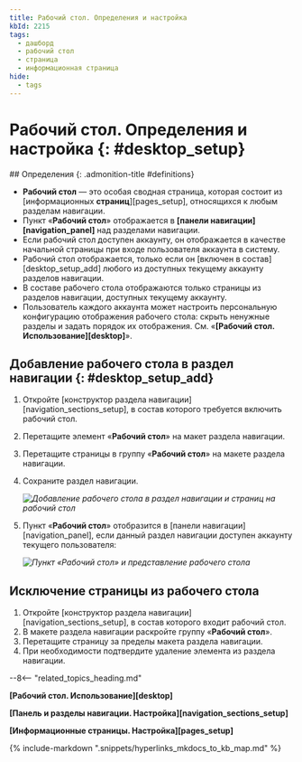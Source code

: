 ```yaml
---
title: Рабочий стол. Определения и настройка
kbId: 2215
tags:
  - дашборд
  - рабочий стол
  - страница
  - информационная страница
hide:
  - tags
---
```


# Рабочий стол. Определения и настройка {: #desktop_setup}

<div class="admonition question" markdown="block">
## Определения {: .admonition-title #definitions}

- **Рабочий стол** — это особая сводная страница, которая состоит из [информационных **страниц**][pages_setup], относящихся к любым разделам навигации.
- Пункт «**Рабочий стол**» отображается в **[панели навигации][navigation_panel]** над разделами навигации.
- Если рабочий стол доступен аккаунту, он отображается  в качестве начальной страницы при входе пользователя аккаунта в систему.
- Рабочий стол отображается, только если он [включен в состав][desktop_setup_add] любого из доступных текущему аккаунту разделов навигации.
- В составе рабочего стола отображаются только страницы из разделов навигации, доступных текущему аккаунту.
- Пользователь каждого аккаунта может настроить персональную конфигурацию отображения рабочего стола: скрыть ненужные разделы и задать порядок их отображения. См. «**[Рабочий стол. Использование][desktop]**».

</div>

## Добавление рабочего стола в раздел навигации {: #desktop_setup_add}

1. Откройте [конструктор раздела навигации][navigation_sections_setup], в состав которого требуется включить рабочий стол.
2. Перетащите элемент «**Рабочий стол**» на макет раздела навигации.
3. Перетащите страницы в группу «**Рабочий стол**» на макете раздела навигации.
4. Сохраните раздел навигации.

    _![Добавление рабочего стола в раздел навигации и страниц на рабочий стол](desktop_add_page.png)_

5. Пункт «**Рабочий стол**» отобразится в [панели навигации][navigation_panel], если данный раздел навигации доступен аккаунту текущего пользователя:

    _![Пункт «Рабочий стол» и представление рабочего стола](desktop_item.png)_

## Исключение страницы из рабочего стола

1. Откройте [конструктор раздела навигации][navigation_sections_setup], в состав которого входит рабочий стол.
2. В макете раздела навигации раскройте группу «**Рабочий стол**».
3. Перетащите страницу за пределы макета раздела навигации.
4. При необходимости подтвердите удаление элемента из раздела навигации.

--8<-- "related_topics_heading.md"

**[Рабочий стол. Использование][desktop]**

**[Панель и разделы навигации. Настройка][navigation_sections_setup]**

**[Информационные страницы. Настройка][pages_setup]**

{%
include-markdown ".snippets/hyperlinks_mkdocs_to_kb_map.md"
%}
